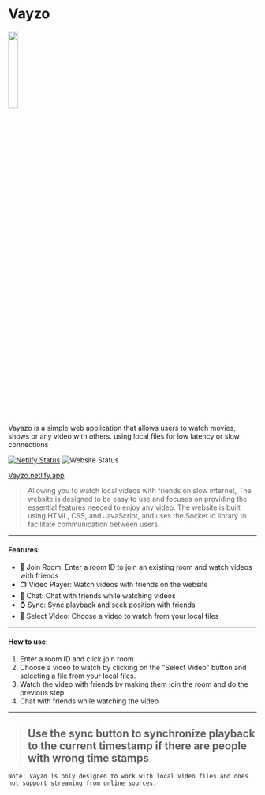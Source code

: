 # Vayzo

<img src="https://user-images.githubusercontent.com/83172112/233808250-6aa83585-4c8c-439b-899c-1f31965dab73.jpeg" style="width:20%"/>

Vayazo is a simple web application that allows users to watch movies, shows or any video with others. using local files for low latency or slow connections 

[![Netlify Status](https://api.netlify.com/api/v1/badges/25ae29d4-26c2-4ec2-9f8e-5a5b13cfabae/deploy-status)](https://app.netlify.com/sites/vayzo/deploys)
![Website Status](https://img.shields.io/website-up-down-green-red/https/vayzo.netlify.app.svg)

<a href=https://vayzo.netlify.app/>Vayzo.netlify.app</a>

> Allowing you to watch local videos with friends on slow internet, The website is designed to be easy to use and focuses on providing the essential features needed to enjoy any video. The website is built using HTML, CSS, and JavaScript, and uses the Socket.io library to facilitate communication between users.

----------------------------------------------------------
#### Features:

- :door: Join Room: Enter a room ID to join an existing room and watch videos with friends
- :tv: Video Player: Watch videos with friends on the website
- :busts_in_silhouette: Chat: Chat with friends while watching videos
- :watch: Sync: Sync playback and seek position with friends
- :open_file_folder: Select Video: Choose a video to watch from your local files

----------------------------------------------------------
#### How to use:

1. Enter a room ID and click join room
2. Choose a video to watch by clicking on the "Select Video" button and selecting a file from your local files.
3. Watch the video with friends by making them join the room and do the previous step
4. Chat with friends while watching the video

----------------------------------------------------------

> ## Use the sync button to synchronize playback to the current timestamp if there are people with wrong time stamps

```Note: Vayzo is only designed to work with local video files and does not support streaming from online sources.```
